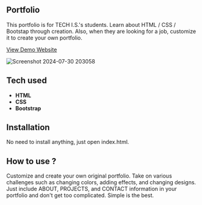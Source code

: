 ## Portfolio
This portfolio is for TECH I.S.'s students. Learn about HTML / CSS / Bootstap through creation. Also, when they are looking for a job, customize it to create your own portfolio.

[View Demo Website](https://andreww-portfolio.netlify.app/)


![Screenshot 2024-07-30 203058](https://github.com/user-attachments/assets/0ed5a838-2306-4fb0-abd1-5536270c8f83)






## Tech used
- **HTML**
- **CSS**
- **Bootstrap**

## Installation
No need to install anything, just open index.html.


## How to use ?
Customize and create your own original portfolio. Take on various challenges such as changing colors, adding effects, and changing designs. Just include ABOUT, PROJECTS, and CONTACT information in your portfolio and don't get too complicated. Simple is the best.














